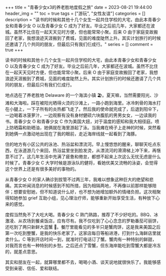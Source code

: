 +++
title = "青春少女x3的养老胜地度假之旅"
date = 2023-08-21 19:44:00
header_img = ""
toc = true
tags = ["游玩", "女性友谊"]
categories = []
description = "读书的时候和其他十几个女生一起共住学校的大宅，由此本青春少女和青春少女 O 以及青春少女 C 成为了好友。毕业之后前几年，大家都还在波城。虽然不比住在一起天天见时方便，但也能常常小聚。后来 O 由于家庭变故搬回了老家，我想浪迹天涯搬到了费城，见面的难度陡然上升。其实计划旅行的时候还邀请了几个共同的朋友，但最后只有我们仨成行。"
series = []
comment = true
+++

读书的时候和其他十几个女生一起共住学校的大宅，由此本青春少女和青春少女 O 以及青春少女 C 成为了好友。毕业之后前几年，大家都还在波城。虽然不比住在一起天天见时方便，但也能常常小聚。后来 O 由于家庭变故搬回了老家，我想浪迹天涯搬到了费城，见面的难度陡然上升。其实计划旅行的时候还邀请了几个共同的朋友，但最后只有我们仨成行。

地点选在了养老胜地 Delaware 的一个海滨小镇 🏖️。夏天嘛，当然需要阳光、沙滩和大海啦。踩在被阳光晒得火烫的沙滩上，一路小跑到海里。冰冷刺骨的海水打在小腿上，一下子所有的炎热都飞走了。然后我的使命就完成了，后退到阳伞下，一边喝着冰菠萝汁，一边观察有没有身材健硕六块腹肌的男男女女，一边读我的书。青春少女 O 和青春少女 C 作为美国大妞，对于温度的感知和我大相径庭。喷上防晒霜和助晒油，她俩就在海里游起了泳。当我瘫在椅子上走神的时候，突然看到她俩一点激动地出现在了我的眼前，走近海岸线就一起看到了海豚。

住的地方有小区公共的泳池、热浴盆和漂流河。早上慢悠悠的醒来，聊聊天吃点东西，在泳道游几个来回，热浴盆里坐到脸发烫，从漂流河的滑滑梯上冲下来，再惬意不过了。这几年生活中充满了疲惫和倦怠，都想不起来上次这么无忧无虑是什么时候了。青春少女 C 大学时候是游泳队的健将，看她优美又流畅的泳姿，会觉得这个世界上还是有很多美好的事物的。

从青春少女 O 的家人确诊到拔管不过两三年，我难以想象这种巨大的绝望和悲痛。其实听闻消息的时候感到不知所措，因为相隔两地，不再像以前那样能够陪伴；想要安慰她，但不知道说什么好，也不想为她增加额外的情绪负担。这次相聚得知她参加 grief 互助小组，见心理治疗师，能够重新开始享受生活，有种放下心来的感觉。

度假当然免不了大吃大喝。青春少女 C 熟门熟路，推荐了不少好吃的。BBQ、冰激凌、从农场到餐桌饭店，应有尽有。我不仅吃到了心心念念的罗勒番茄可丽饼，还吃到了两只新鲜大蓝蟹 🦀️。餐厅里能看见的多半只是蟹肉饼，这是我来美国之后第一次吃到整蟹，是我的快乐老家了。这家店每日等船进港，打到什么海鲜店里就卖什么。C 等到开店时间一到，就准时打电话订了蟹。蟹肉有一种特别的鲜甜，对我而言也有一种特别的乡愁。之后还点了雪蟹，但东海岸能吃到雪蟹大都是冷冻的，就差点意思。

其实和朋友在一起，就算哪里都不去，喝喝小酒、谈天说地就很快乐了。我能够感受到亲密、信任、爱和联结。
